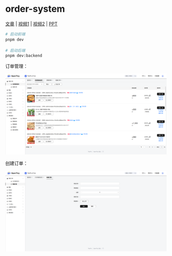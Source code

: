 # order-system

[文章](https://juejin.cn/post/7489638329052430355) | [视频1](https://www.bilibili.com/video/BV1PuZBYeEGb/) | [视频2](https://www.bilibili.com/video/BV1aAZYYAEYb/) | [PPT](https://kagol.github.io/ppt-tiny-pro)

```bash
# 启动前端
pnpm dev

# 启动后端
pnpm dev:backend
```

订单管理：

![Order List](./order-list.png)

创建订单：

![Create Order](./create-order.png)
